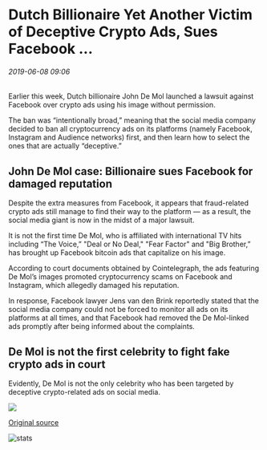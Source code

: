 # Dutch Billionaire Yet Another Victim of Deceptive Crypto Ads, Sues Facebook ...

###### 2019-06-08 09:06

Earlier this week, Dutch billionaire John De Mol launched a lawsuit against Facebook over crypto ads using his image without permission.

The ban was “intentionally broad,” meaning that the social media company decided to ban all cryptocurrency ads on its platforms (namely Facebook, Instagram and Audience networks) first, and then learn how to select the ones that are actually “deceptive.”

## John De Mol case: Billionaire sues Facebook for damaged reputation

Despite the extra measures from Facebook, it appears that fraud-related crypto ads still manage to find their way to the platform — as a result, the social media giant is now in the midst of a major lawsuit.

It is not the first time De Mol, who is affiliated with international TV hits including “The Voice,” "Deal or No Deal," "Fear Factor" and "Big Brother,” has brought up Facebook bitcoin ads that capitalize on his image.

According to court documents obtained by Cointelegraph, the ads featuring De Mol’s images promoted cryptocurrency scams on Facebook and Instagram, which allegedly damaged his reputation.

In response, Facebook lawyer Jens van den Brink reportedly stated that the social media company could not be forced to monitor all ads on its platforms at all times, and that Facebook had removed the De Mol-linked ads promptly after being informed about the complaints.

## De Mol is not the first celebrity to fight fake crypto ads in court

Evidently, De Mol is not the only celebrity who has been targeted by deceptive crypto-related ads on social media.

![](https://s3.cointelegraph.com/storage/uploads/view/cbc64b22a99e72ddc026a5c810a81de7.png)

[Original source](https://cointelegraph.com/news/dutch-billionaire-yet-another-victim-of-deceptive-crypto-ads-sues-facebook)

![stats](https://c.statcounter.com/11760860/0/a89fa40b/1/ "stats")